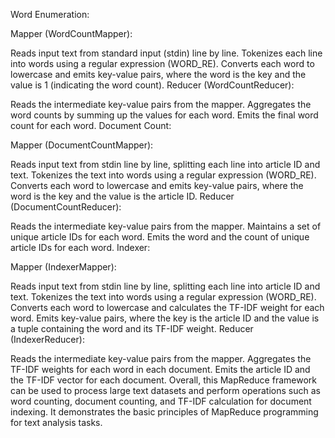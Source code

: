 Word Enumeration:

Mapper (WordCountMapper):

Reads input text from standard input (stdin) line by line.
Tokenizes each line into words using a regular expression (WORD_RE).
Converts each word to lowercase and emits key-value pairs, where the word is the key and the value is 1 (indicating the word count).
Reducer (WordCountReducer):

Reads the intermediate key-value pairs from the mapper.
Aggregates the word counts by summing up the values for each word.
Emits the final word count for each word.
Document Count:

Mapper (DocumentCountMapper):

Reads input text from stdin line by line, splitting each line into article ID and text.
Tokenizes the text into words using a regular expression (WORD_RE).
Converts each word to lowercase and emits key-value pairs, where the word is the key and the value is the article ID.
Reducer (DocumentCountReducer):

Reads the intermediate key-value pairs from the mapper.
Maintains a set of unique article IDs for each word.
Emits the word and the count of unique article IDs for each word.
Indexer:

Mapper (IndexerMapper):

Reads input text from stdin line by line, splitting each line into article ID and text.
Tokenizes the text into words using a regular expression (WORD_RE).
Converts each word to lowercase and calculates the TF-IDF weight for each word.
Emits key-value pairs, where the key is the article ID and the value is a tuple containing the word and its TF-IDF weight.
Reducer (IndexerReducer):

Reads the intermediate key-value pairs from the mapper.
Aggregates the TF-IDF weights for each word in each document.
Emits the article ID and the TF-IDF vector for each document.
Overall, this MapReduce framework can be used to process large text datasets and perform operations such as word counting, document counting, and TF-IDF calculation for document indexing. It demonstrates the basic principles of MapReduce programming for text analysis tasks.
